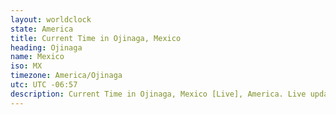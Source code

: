 ```yaml
---
layout: worldclock
state: America
title: Current Time in Ojinaga, Mexico
heading: Ojinaga
name: Mexico
iso: MX
timezone: America/Ojinaga
utc: UTC -06:57
description: Current Time in Ojinaga, Mexico [Live], America. Live update now time in Ojinaga, timezone America/Ojinaga, UTC -06:57, Country ISO code & Current Local Time.
---
```


